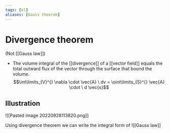 ```yaml
---
tags: [el]
aliases: [Gauss theorem]
---
```

# Divergence theorem
(Not [[Gauss law]])

- The volume integral of the [[divergence]] of a [[vector field]] equals the total outward flux of the vector through the surface that bound the volume.
$$\int\limits_{V}^{} \nabla \cdot \vec{A} \ dv = \oint\limits_{S}^{} \vec{A} \cdot \ d \vec{s}$$
## Illustration
![[Pasted image 20220928113820.png]]

Using divergence theorem we can write the integral form of ![[Gauss law]]